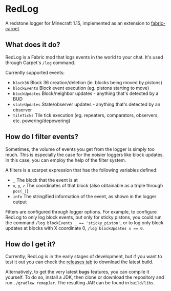 # RedLog

A redstone logger for Minecraft 1.15, implemented as an extension to [fabric-carpet].

[fabric-carpet]: https://github.com/gnembon/fabric-carpet

## What does it do?

RedLog is a Fabric mod that logs events in the world to your chat. It's used through Carpet's `/log` command.

Currently supported events:

- `block36` Block 36 creation/deletion (ie. blocks being moved by pistons)
- `blockEvents` Block event execution (eg. pistons starting to move)
- `blockUpdates` Block/neighbor updates - anything that's detected by a BUD
- `stateUpdates` State/observer updates - anything that's detected by an observer
- `tileTicks` Tile tick execution (eg. repeaters, comparators, observers, etc. powering/depowering)

## How do I filter events?

Sometimes, the volume of events you get from the logger is simply too much. This is especially the case for the noisier loggers like block updates. In this case, you can employ the help of the filter system.

A filters is a scarpet expression that has the following variables defined:

- `_` The block that the event is at
- `x`, `y`, `z` The coordinates of that block (also obtainable as a triple through `pos(_)`)
- `info` The stringified information of the event, as shown in the logger output

Filters are configured through logger options. For example, to configure RedLog to only log block events, but only for sticky pistons, you could run the command `/log blockEvents _ == 'sticky_piston'`, or to log only block updates at blocks with X coordinate 0, `/log blockUpdates x == 0`.

## How do I get it?

Currently, RedLog is in the early stages of development, but if you want to test it out you can check the [releases tab] to download the latest build.

Alternatively, to get the very latest ~~bugs~~ features, you can compile it yourself. To do so, install a JDK, then clone or download the repository and run `./gradlew remapJar`. The resulting JAR can be found in `build/libs`.

[releases tab]: https://github.com/vktec/redlog/releases
